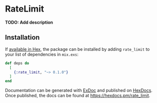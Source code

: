 # RateLimit

**TODO: Add description**

## Installation

If [available in Hex](https://hex.pm/docs/publish), the package can be installed
by adding `rate_limit` to your list of dependencies in `mix.exs`:

```elixir
def deps do
  [
    {:rate_limit, "~> 0.1.0"}
  ]
end
```

Documentation can be generated with [ExDoc](https://github.com/elixir-lang/ex_doc)
and published on [HexDocs](https://hexdocs.pm). Once published, the docs can
be found at <https://hexdocs.pm/rate_limit>.

